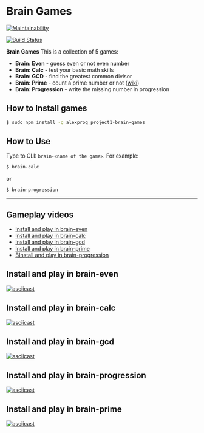 # Brain Games

[![Maintainability](https://api.codeclimate.com/v1/badges/9269d521adfcdb78f30f/maintainability)](https://codeclimate.com/github/Alex91russ/project-lvl1-s486/maintainability)

[![Build Status](https://travis-ci.org/Alex91russ/project-lvl1-s486.svg?branch=master)](https://travis-ci.org/Alex91russ/project-lvl1-s486)

**Brain Games** This is a collection of 5 games:
* **Brain: Even** - guess even or not even number
* **Brain: Calc** - test your basic math skills
* **Brain: GCD** - find the greatest common divisor
* **Brain: Prime** - count a prime number or not ([wiki](https://en.wikipedia.org/wiki/Prime_number))
* **Brain: Progression** - write the missing number in progression

## How to Install games

  ```sh
  $ sudo npm install -g alexprog_project1-brain-games
  ```
## How to Use
Type to CLI: `brain-<name of the game>`. For example:
  ```sh
  $ brain-calc
  ```
  or
  ```sh
  $ brain-progression
  ```
---

## Gameplay videos
* [Install and play in brain-even](#brain-even)
* [Install and play in brain-calc](#brain-calc)
* [Install and play in brain-gcd](#brain-gcd)
* [Install and play in brain-prime](#brain-prime)
* [BInstall and play in brain-progression](#brain-progression)

## Install and play in brain-even

[![asciicast](https://asciinema.org/a/Wk0r7YxDFnFGNCs9qumV2ahAI.svg)](https://asciinema.org/a/Wk0r7YxDFnFGNCs9qumV2ahAI)

## Install and play in brain-calc

[![asciicast](https://asciinema.org/a/R43pJmZfCmLahYGLOUTx2Kk6G.svg)](https://asciinema.org/a/R43pJmZfCmLahYGLOUTx2Kk6G)

## Install and play in brain-gcd

[![asciicast](https://asciinema.org/a/BY0ScqZYrP98G0914t4lQCq1w.svg)](https://asciinema.org/a/BY0ScqZYrP98G0914t4lQCq1w)

## Install and play in brain-progression

[![asciicast](https://asciinema.org/a/BY0ScqZYrP98G0914t4lQCq1w.svg)](https://asciinema.org/a/BY0ScqZYrP98G0914t4lQCq1w)

## Install and play in brain-prime

[![asciicast](https://asciinema.org/a/RLcRmQNPhG6pYRSMYrK4t1fCH.svg)](https://asciinema.org/a/RLcRmQNPhG6pYRSMYrK4t1fCH)
